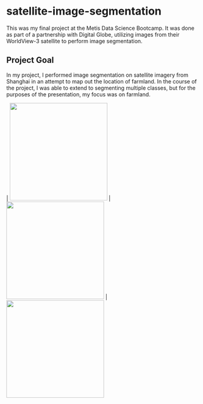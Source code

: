 # satellite-image-segmentation
This was my final project at the Metis Data Science Bootcamp. It was done as part of a partnership with Digital Globe, utilizing images from their WorldView-3 satellite to perform image segmentation.

## Project Goal

In my project, I performed image segmentation on satellite imagery from Shanghai in an attempt to map out the location of farmland. In the course of the project, I was able to extend to segmenting multiple classes, but for the purposes of the presentation, my focus was on farmland.

| <img src="https://github.com/Mattymar/satellite-image-segmentation/blob/master/images/farmland1.png" width=256> | <img src="https://github.com/Mattymar/satellite-image-segmentation/blob/master/images/farmland2.png" width=256> | <img src="https://github.com/Mattymar/satellite-image-segmentation/blob/master/images/farmland3.png" width=256>

